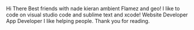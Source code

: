 Hi There
Best friends with nade kieran ambient Flamez and geo!
I like to code on visual studio code and sublime text and xcode!
Website Developer App Developer 
I like helping people.
Thank you for reading.




